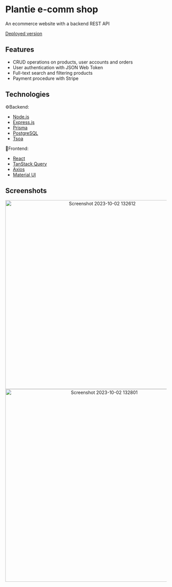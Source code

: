 # Plantie e-comm shop
An ecommerce website with a backend REST API

[Deployed version](https://plantie.atonkopiy.com/)

## Features ##
* CRUD operations on products, user accounts and orders
* User authentication with JSON Web Token
* Full-text search and filtering products
* Payment procedure with Stripe

## Technologies ##
⚙️Backend:
* [Node.js](https://nodejs.org/en/docs)
* [Express.js](https://expressjs.com/)
* [Prisma](https://www.prisma.io/docs)
* [PostgreSQL](https://www.postgresql.org/)
* [Tsoa](https://tsoa-community.github.io/docs/)

🎨Frontend:
* [React](https://react.dev/)
* [TanStack Query](https://tanstack.com/query/latest/docs/react/overview)
* [Axios](https://axios-http.com/docs/intro)
* [Material UI](https://mui.com/material-ui/)

## Screenshots ##
<p align="center" width="100%">
<img width="590" alt="Screenshot 2023-10-02 132612" src="https://github.com/a-dylean/plantie-ecomm-app/assets/83976465/9f542956-7370-40f8-a6a6-87f563cf77b0">
<img width="602" alt="Screenshot 2023-10-02 132801" src="https://github.com/a-dylean/plantie-ecomm-app/assets/83976465/7380fb69-b3b1-4cf0-a516-09444a84677e">
</p>
